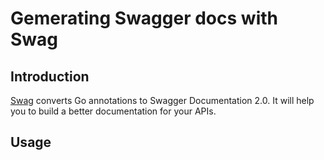 # Gemerating Swagger docs with Swag


## Introduction

[Swag](https://github.com/swaggo/swag) converts Go annotations to Swagger Documentation 2.0. It will help you to build a better documentation for your APIs.


## Usage

